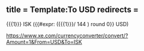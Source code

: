 title = Template:To USD
redirects =
---

<onlyinclude>{{{1}}} ISK ({{#expr: ({{{1}}}/ 144 ) round 0}} USD)</onlyinclude><noinclude>

https://www.xe.com/currencyconverter/convert/?Amount=1&From=USD&To=ISK

</noinclude>